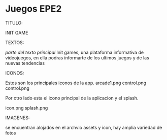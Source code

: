 # Juegos EPE2

TITULO: 

INIT GAME

TEXTOS: 

*parte del texto principal*
Init games, una plataforma
informativa de videojuegos, en ella podras
informarte de los ultimos juegos y de las nuevas tendencias

ICONOS:

Estos son los principales iconos de la app.
arcade1.png
control.png
control.png

Por otro lado esta el icono principal de la aplicacion y el splash.

icon.png
splash.png

IMAGENES:

se encuentran alojados en el archvio assets y icon, hay amplia variedad de fotos
